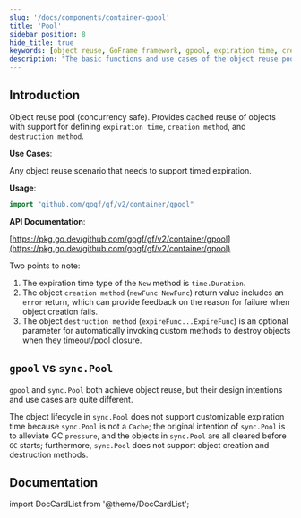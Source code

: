 ```yaml
---
slug: '/docs/components/container-gpool'
title: 'Pool'
sidebar_position: 8
hide_title: true
keywords: [object reuse, GoFrame framework, gpool, expiration time, creation method, destruction method, concurrency safety, sync.Pool, GC pressure, cache reuse]
description: "The basic functions and use cases of the object reuse pool gpool in the GoFrame framework, including providing object cache reuse, expiration time, and the definition of creation and destruction methods. The difference between gpool design and sync.Pool lies in the support of expiration time and the different functions of alleviating GC pressure, it is concurrency safe."
---
```


## Introduction

Object reuse pool (concurrency safe). Provides cached reuse of objects with support for defining `expiration time`, `creation method`, and `destruction method`.

**Use Cases**:

Any object reuse scenario that needs to support timed expiration.

**Usage**:

```go
import "github.com/gogf/gf/v2/container/gpool"
```

**API Documentation**:

[https://pkg.go.dev/github.com/gogf/gf/v2/container/gpool](https://pkg.go.dev/github.com/gogf/gf/v2/container/gpool)

Two points to note:

1. The expiration time type of the `New` method is `time.Duration`.
2. The object `creation method` (`newFunc NewFunc`) return value includes an `error` return, which can provide feedback on the reason for failure when object creation fails.
3. The object `destruction method` (`expireFunc...ExpireFunc`) is an optional parameter for automatically invoking custom methods to destroy objects when they timeout/pool closure.

## `gpool` vs `sync.Pool`

`gpool` and `sync.Pool` both achieve object reuse, but their design intentions and use cases are quite different.

The object lifecycle in `sync.Pool` does not support customizable expiration time because `sync.Pool` is not a `Cache`; the original intention of `sync.Pool` is to alleviate GC `pressure`, and the objects in `sync.Pool` are all cleared before `GC` starts; furthermore, `sync.Pool` does not support object creation and destruction methods.

## Documentation
import DocCardList from '@theme/DocCardList';

<DocCardList />